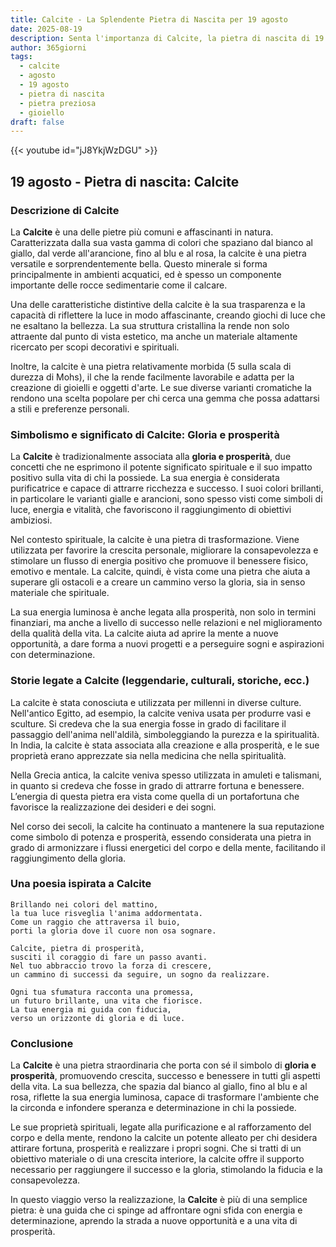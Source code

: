 ```yaml
---
title: Calcite - La Splendente Pietra di Nascita per 19 agosto
date: 2025-08-19
description: Senta l'importanza di Calcite, la pietra di nascita di 19 agosto che simboleggia Gloria e prosperità. Lasci che la sua bellezza e il suo significato illuminino la sua giornata.
author: 365giorni
tags:
  - calcite
  - agosto
  - 19 agosto
  - pietra di nascita
  - pietra preziosa
  - gioiello
draft: false
---
```


{{< youtube id="jJ8YkjWzDGU" >}}

## 19 agosto - Pietra di nascita: Calcite

### Descrizione di Calcite

La **Calcite** è una delle pietre più comuni e affascinanti in natura. Caratterizzata dalla sua vasta gamma di colori che spaziano dal bianco al giallo, dal verde all'arancione, fino al blu e al rosa, la calcite è una pietra versatile e sorprendentemente bella. Questo minerale si forma principalmente in ambienti acquatici, ed è spesso un componente importante delle rocce sedimentarie come il calcare.

Una delle caratteristiche distintive della calcite è la sua trasparenza e la capacità di riflettere la luce in modo affascinante, creando giochi di luce che ne esaltano la bellezza. La sua struttura cristallina la rende non solo attraente dal punto di vista estetico, ma anche un materiale altamente ricercato per scopi decorativi e spirituali.

Inoltre, la calcite è una pietra relativamente morbida (5 sulla scala di durezza di Mohs), il che la rende facilmente lavorabile e adatta per la creazione di gioielli e oggetti d'arte. Le sue diverse varianti cromatiche la rendono una scelta popolare per chi cerca una gemma che possa adattarsi a stili e preferenze personali.

### Simbolismo e significato di Calcite: Gloria e prosperità

La **Calcite** è tradizionalmente associata alla **gloria e prosperità**, due concetti che ne esprimono il potente significato spirituale e il suo impatto positivo sulla vita di chi la possiede. La sua energia è considerata purificatrice e capace di attrarre ricchezza e successo. I suoi colori brillanti, in particolare le varianti gialle e arancioni, sono spesso visti come simboli di luce, energia e vitalità, che favoriscono il raggiungimento di obiettivi ambiziosi.

Nel contesto spirituale, la calcite è una pietra di trasformazione. Viene utilizzata per favorire la crescita personale, migliorare la consapevolezza e stimolare un flusso di energia positivo che promuove il benessere fisico, emotivo e mentale. La calcite, quindi, è vista come una pietra che aiuta a superare gli ostacoli e a creare un cammino verso la gloria, sia in senso materiale che spirituale.

La sua energia luminosa è anche legata alla prosperità, non solo in termini finanziari, ma anche a livello di successo nelle relazioni e nel miglioramento della qualità della vita. La calcite aiuta ad aprire la mente a nuove opportunità, a dare forma a nuovi progetti e a perseguire sogni e aspirazioni con determinazione.

### Storie legate a Calcite (leggendarie, culturali, storiche, ecc.)

La calcite è stata conosciuta e utilizzata per millenni in diverse culture. Nell'antico Egitto, ad esempio, la calcite veniva usata per produrre vasi e sculture. Si credeva che la sua energia fosse in grado di facilitare il passaggio dell'anima nell'aldilà, simboleggiando la purezza e la spiritualità. In India, la calcite è stata associata alla creazione e alla prosperità, e le sue proprietà erano apprezzate sia nella medicina che nella spiritualità.

Nella Grecia antica, la calcite veniva spesso utilizzata in amuleti e talismani, in quanto si credeva che fosse in grado di attrarre fortuna e benessere. L’energia di questa pietra era vista come quella di un portafortuna che favorisce la realizzazione dei desideri e dei sogni.

Nel corso dei secoli, la calcite ha continuato a mantenere la sua reputazione come simbolo di potenza e prosperità, essendo considerata una pietra in grado di armonizzare i flussi energetici del corpo e della mente, facilitando il raggiungimento della gloria.

### Una poesia ispirata a Calcite

```
Brillando nei colori del mattino,  
la tua luce risveglia l'anima addormentata.  
Come un raggio che attraversa il buio,  
porti la gloria dove il cuore non osa sognare.

Calcite, pietra di prosperità,  
susciti il coraggio di fare un passo avanti.  
Nel tuo abbraccio trovo la forza di crescere,  
un cammino di successi da seguire, un sogno da realizzare.

Ogni tua sfumatura racconta una promessa,  
un futuro brillante, una vita che fiorisce.  
La tua energia mi guida con fiducia,  
verso un orizzonte di gloria e di luce.
```

### Conclusione

La **Calcite** è una pietra straordinaria che porta con sé il simbolo di **gloria e prosperità**, promuovendo crescita, successo e benessere in tutti gli aspetti della vita. La sua bellezza, che spazia dal bianco al giallo, fino al blu e al rosa, riflette la sua energia luminosa, capace di trasformare l'ambiente che la circonda e infondere speranza e determinazione in chi la possiede.

Le sue proprietà spirituali, legate alla purificazione e al rafforzamento del corpo e della mente, rendono la calcite un potente alleato per chi desidera attirare fortuna, prosperità e realizzare i propri sogni. Che si tratti di un obiettivo materiale o di una crescita interiore, la calcite offre il supporto necessario per raggiungere il successo e la gloria, stimolando la fiducia e la consapevolezza.

In questo viaggio verso la realizzazione, la **Calcite** è più di una semplice pietra: è una guida che ci spinge ad affrontare ogni sfida con energia e determinazione, aprendo la strada a nuove opportunità e a una vita di prosperità.